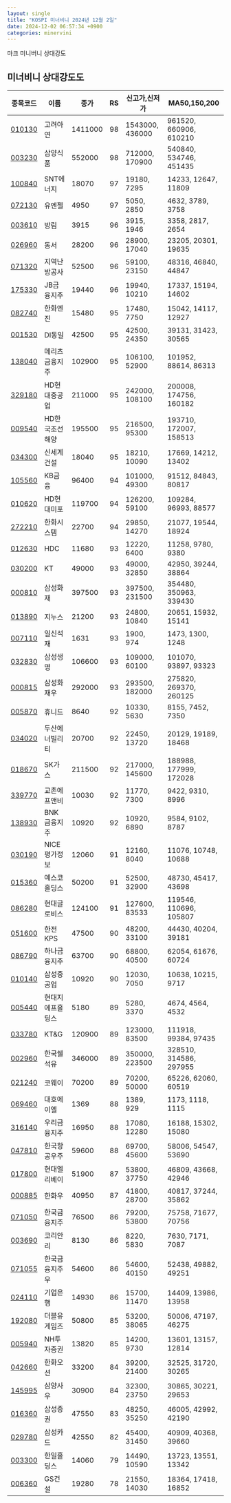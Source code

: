 ```yaml
---
layout: single
title: "KOSPI 미너비니 2024년 12월 2일"
date: 2024-12-02 06:57:34 +0900
categories: minervini
---
```

마크 미니버니 상대강도

## 미너비니 상대강도도

|종목코드|이름|종가|RS|신고가,신저가|MA50,150,200|
|------|---|---|--|---------|------------|
|[010130](https://finance.daum.net/quotes/A010130)|고려아연|1411000|98|1543000, 436000|961520, 660906, 610210|
|[003230](https://finance.daum.net/quotes/A003230)|삼양식품|552000|98|712000, 170900|540840, 534746, 451435|
|[100840](https://finance.daum.net/quotes/A100840)|SNT에너지|18070|97|19180, 7295|14233, 12647, 11809|
|[072130](https://finance.daum.net/quotes/A072130)|유엔젤|4950|97|5050, 2850|4632, 3789, 3758|
|[003610](https://finance.daum.net/quotes/A003610)|방림|3915|96|3915, 1946|3358, 2817, 2654|
|[026960](https://finance.daum.net/quotes/A026960)|동서|28200|96|28900, 17040|23205, 20301, 19635|
|[071320](https://finance.daum.net/quotes/A071320)|지역난방공사|52500|96|59100, 23150|48316, 46840, 44847|
|[175330](https://finance.daum.net/quotes/A175330)|JB금융지주|19440|96|19940, 10210|17337, 15194, 14602|
|[082740](https://finance.daum.net/quotes/A082740)|한화엔진|15480|95|17480, 7750|15042, 14117, 12927|
|[001530](https://finance.daum.net/quotes/A001530)|DI동일|42500|95|42500, 24350|39131, 31423, 30565|
|[138040](https://finance.daum.net/quotes/A138040)|메리츠금융지주|102900|95|106100, 52900|101952, 88614, 86313|
|[329180](https://finance.daum.net/quotes/A329180)|HD현대중공업|211000|95|242000, 108100|200008, 174756, 160182|
|[009540](https://finance.daum.net/quotes/A009540)|HD한국조선해양|195500|95|216500, 95300|193710, 172007, 158513|
|[034300](https://finance.daum.net/quotes/A034300)|신세계건설|18040|95|18210, 10090|17669, 14212, 13402|
|[105560](https://finance.daum.net/quotes/A105560)|KB금융|96400|94|101000, 49300|91512, 84843, 80817|
|[010620](https://finance.daum.net/quotes/A010620)|HD현대미포|119700|94|126200, 59100|109284, 96993, 88577|
|[272210](https://finance.daum.net/quotes/A272210)|한화시스템|22700|94|29850, 14270|21077, 19544, 18924|
|[012630](https://finance.daum.net/quotes/A012630)|HDC|11680|93|12220, 6400|11258, 9780, 9380|
|[030200](https://finance.daum.net/quotes/A030200)|KT|49000|93|49000, 32850|42950, 39244, 38864|
|[000810](https://finance.daum.net/quotes/A000810)|삼성화재|397500|93|397500, 231500|354480, 350963, 339430|
|[013890](https://finance.daum.net/quotes/A013890)|지누스|21200|93|24800, 10840|20651, 15932, 15141|
|[007110](https://finance.daum.net/quotes/A007110)|일신석재|1631|93|1900, 974|1473, 1300, 1248|
|[032830](https://finance.daum.net/quotes/A032830)|삼성생명|106600|93|109000, 60100|101070, 93897, 93323|
|[000815](https://finance.daum.net/quotes/A000815)|삼성화재우|292000|93|293500, 182000|275820, 269370, 260125|
|[005870](https://finance.daum.net/quotes/A005870)|휴니드|8640|92|10330, 5630|8155, 7452, 7350|
|[034020](https://finance.daum.net/quotes/A034020)|두산에너빌리티|20700|92|22450, 13720|20129, 19189, 18468|
|[018670](https://finance.daum.net/quotes/A018670)|SK가스|211500|92|217000, 145600|188988, 177999, 172028|
|[339770](https://finance.daum.net/quotes/A339770)|교촌에프앤비|10030|92|11770, 7300|9422, 9310, 8996|
|[138930](https://finance.daum.net/quotes/A138930)|BNK금융지주|10920|92|10920, 6890|9584, 9102, 8787|
|[030190](https://finance.daum.net/quotes/A030190)|NICE평가정보|12060|91|12160, 8040|11076, 10748, 10688|
|[015360](https://finance.daum.net/quotes/A015360)|예스코홀딩스|50200|91|52500, 32900|48730, 45417, 43698|
|[086280](https://finance.daum.net/quotes/A086280)|현대글로비스|124100|91|127600, 83533|119546, 110696, 105807|
|[051600](https://finance.daum.net/quotes/A051600)|한전KPS|47500|90|48200, 33100|44430, 40204, 39181|
|[086790](https://finance.daum.net/quotes/A086790)|하나금융지주|63700|90|68800, 40500|62054, 61676, 60724|
|[010140](https://finance.daum.net/quotes/A010140)|삼성중공업|10920|90|12030, 7050|10638, 10215, 9717|
|[005440](https://finance.daum.net/quotes/A005440)|현대지에프홀딩스|5180|89|5280, 3370|4674, 4564, 4532|
|[033780](https://finance.daum.net/quotes/A033780)|KT&G|120900|89|123000, 83500|111918, 99384, 97435|
|[002960](https://finance.daum.net/quotes/A002960)|한국쉘석유|346000|89|350000, 223500|328510, 314586, 297955|
|[021240](https://finance.daum.net/quotes/A021240)|코웨이|70200|89|70200, 50000|65226, 62060, 60519|
|[069460](https://finance.daum.net/quotes/A069460)|대호에이엘|1369|88|1389, 929|1173, 1118, 1115|
|[316140](https://finance.daum.net/quotes/A316140)|우리금융지주|16950|88|17080, 12280|16188, 15302, 15080|
|[047810](https://finance.daum.net/quotes/A047810)|한국항공우주|59600|88|69700, 45600|58006, 54547, 53690|
|[017800](https://finance.daum.net/quotes/A017800)|현대엘리베이|51900|87|53800, 37750|46809, 43668, 42946|
|[000885](https://finance.daum.net/quotes/A000885)|한화우|40950|87|41800, 28700|40817, 37244, 35862|
|[071050](https://finance.daum.net/quotes/A071050)|한국금융지주|76500|86|79200, 53800|75758, 71677, 70756|
|[003690](https://finance.daum.net/quotes/A003690)|코리안리|8130|86|8220, 5830|7630, 7171, 7087|
|[071055](https://finance.daum.net/quotes/A071055)|한국금융지주우|54600|86|54600, 40150|52438, 49882, 49251|
|[024110](https://finance.daum.net/quotes/A024110)|기업은행|14930|86|15700, 11470|14409, 13986, 13958|
|[192080](https://finance.daum.net/quotes/A192080)|더블유게임즈|50800|85|53200, 38065|50006, 47197, 46275|
|[005940](https://finance.daum.net/quotes/A005940)|NH투자증권|13820|85|14200, 9730|13601, 13157, 12814|
|[042660](https://finance.daum.net/quotes/A042660)|한화오션|33200|84|39200, 21400|32525, 31720, 30265|
|[145995](https://finance.daum.net/quotes/A145995)|삼양사우|30900|84|32300, 23750|30865, 30221, 29653|
|[016360](https://finance.daum.net/quotes/A016360)|삼성증권|47550|83|48250, 35250|46005, 42992, 42190|
|[029780](https://finance.daum.net/quotes/A029780)|삼성카드|42550|82|45400, 31450|40909, 40368, 39660|
|[003300](https://finance.daum.net/quotes/A003300)|한일홀딩스|14060|79|14490, 10590|13723, 13551, 13342|
|[006360](https://finance.daum.net/quotes/A006360)|GS건설|19280|78|21550, 14030|18364, 17418, 16852|


